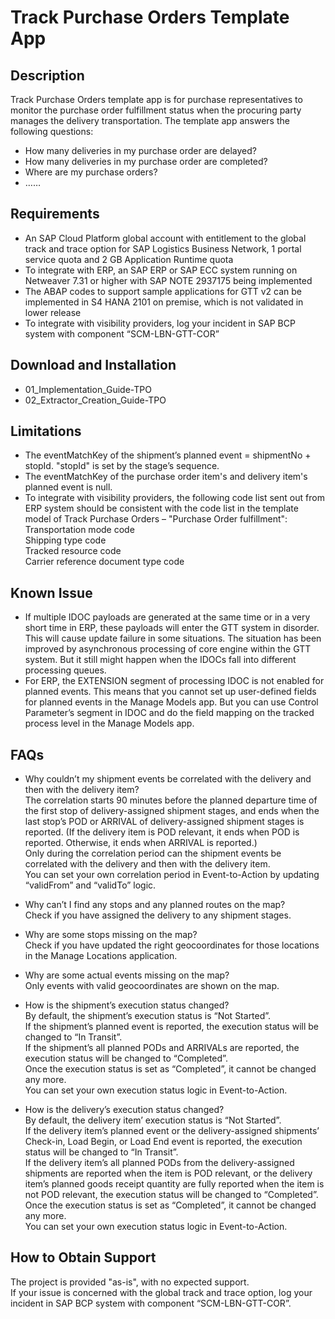 # Track Purchase Orders Template App

## Description
Track Purchase Orders template app is for purchase representatives to monitor the purchase order fulfillment status when the procuring party manages the delivery transportation. The template app answers the following questions: </br>
* How many deliveries in my purchase order are delayed?
* How many deliveries in my purchase order are completed?
* Where are my purchase orders?
* ……  

## Requirements
* An SAP Cloud Platform global account with entitlement to the global track and trace option for SAP Logistics Business Network, 1 portal service quota and 2 GB Application Runtime quota
* To integrate with ERP, an SAP ERP or SAP ECC system running on Netweaver 7.31 or higher with SAP NOTE 2937175 being implemented
* The ABAP codes to support sample applications for GTT v2 can be implemented in S4 HANA 2101 on premise, which is not validated in lower release
* To integrate with visibility providers, log your incident in SAP BCP system with component “SCM-LBN-GTT-COR”</br>

## Download and Installation
* 01_Implementation_Guide-TPO </br>
* 02_Extractor_Creation_Guide-TPO </br>

## Limitations
* The eventMatchKey of the shipment’s planned event = shipmentNo + stopId. "stopId" is set by the stage’s sequence.</br>
* The eventMatchKey of the purchase order item's and delivery item's planned event is null.</br>
* To integrate with visibility providers, the following code list sent out from ERP system should be consistent with the code list in the template model of Track Purchase Orders – "Purchase Order fulfillment":</br>
Transportation mode code </br>
Shipping type code </br>
Tracked resource code </br>
Carrier reference document type code </br>

## Known Issue
* If multiple IDOC payloads are generated at the same time or in a very short time in ERP, these payloads will enter the GTT system in disorder. This will cause update failure in some situations. The situation has been improved by asynchronous processing of core engine within the GTT system. But it still might happen when the IDOCs fall into different processing queues.</br>
* For ERP, the EXTENSION segment of processing IDOC is not enabled for planned events. This means that you cannot set up user-defined fields for planned events in the Manage Models app. But you can use Control Parameter’s segment in IDOC and do the field mapping on the tracked process level in the Manage Models app.</br>

## FAQs
* Why couldn’t my shipment events be correlated with the delivery and then with the delivery item?</br>
The correlation starts 90 minutes before the planned departure time of the first stop of delivery-assigned shipment stages, and ends when the last stop’s POD or ARRIVAL of delivery-assigned shipment stages is reported. (If the delivery item is POD relevant, it ends when POD is reported. Otherwise, it ends when ARRIVAL is reported.)</br>
Only during the correlation period can the shipment events be correlated with the delivery and then with the delivery item.</br>
You can set your own correlation period in Event-to-Action by updating “validFrom” and “validTo” logic.</br>

* Why can’t I find any stops and any planned routes on the map?</br>
Check if you have assigned the delivery to any shipment stages.</br>

* Why are some stops missing on the map?</br>
Check if you have updated the right geocoordinates for those locations in the Manage Locations application.</br>

* Why are some actual events missing on the map?</br>
Only events with valid geocoordinates are shown on the map.</br>

* How is the shipment’s execution status changed?</br>
By default, the shipment’s execution status is “Not Started”.</br>
If the shipment’s planned event is reported, the execution status will be changed to “In Transit”.</br>
If the shipment’s all planned PODs and ARRIVALs are reported, the execution status will be changed to “Completed”.</br>
Once the execution status is set as “Completed”, it cannot be changed any more.</br>
You can set your own execution status logic in Event-to-Action.</br>

* How is the delivery’s execution status changed?</br>
By default, the delivery item’ execution status is “Not Started”.</br>
If the delivery item’s planned event or the delivery-assigned shipments’ Check-in, Load Begin, or Load End event is reported, the execution status will be changed to “In Transit”.</br>
If the delivery item’s all planned PODs from the delivery-assigned shipments are reported when the item is POD relevant, or the delivery item’s planned goods receipt quantity are fully reported when the item is not POD relevant, the execution status will be changed to “Completed”. </br>
Once the execution status is set as “Completed”, it cannot be changed any more. </br>
You can set your own execution status logic in Event-to-Action. </br>

## How to Obtain Support
The project is provided "as-is", with no expected support. </br>
If your issue is concerned with the global track and trace option, log your incident in SAP BCP system with component “SCM-LBN-GTT-COR”.</br>
